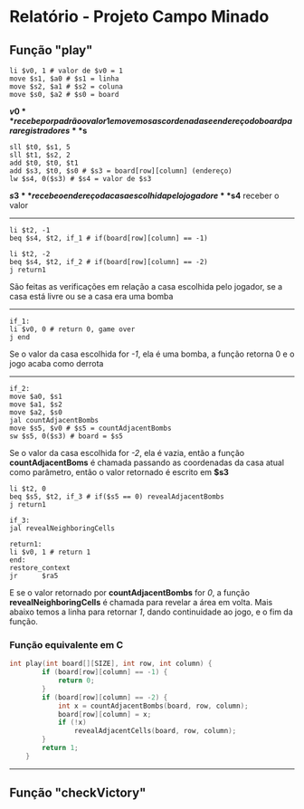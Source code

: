 # Relatório - Projeto Campo Minado
## **Função "play"**
```Assembly
li $v0, 1 # valor de $v0 = 1
move $s1, $a0 # $s1 = linha
move $s2, $a1 # $s2 = coluna
move $s0, $a2 # $s0 = board
```
**$v0** recebe por padrão o valor 1 e movemos as cordenadas e endereço do board para registradores **$s**

```Assembly
sll	$t0, $s1, 5
sll	$t1, $s2, 2
add	$t0, $t0, $t1
add	$s3, $t0, $s0 # $s3 = board[row][column] (endereço)
lw $s4, 0($s3) # $s4 = valor de $s3
```
**$s3** recebe o endereço da casa escolhida pelo jogador e **$s4** receber o valor
___
```Assembly
li $t2, -1
beq $s4, $t2, if_1 # if(board[row][column] == -1)

li $t2, -2
beq $s4, $t2, if_2 # if(board[row][column] == -2)
j return1
```
São feitas as verificações em relação a casa escolhida pelo jogador, se a casa está livre ou se a casa era uma bomba
___
```Assembly
if_1:
li $v0, 0 # return 0, game over
j end
```
Se o valor da casa escolhida for *-1*, ela é uma bomba, a função retorna 0 e o jogo acaba como derrota
___
```Assembly
if_2:
move $a0, $s1
move $a1, $s2
move $a2, $s0
jal countAdjacentBombs
move $s5, $v0 # $s5 = countAdjacentBombs
sw $s5, 0($s3) # board = $s5
```
Se o valor da casa escolhida for *-2*, ela é vazia, então a função **countAdjacentBoms** é chamada passando as coordenadas da casa atual como parâmetro, então o valor retornado é escrito em **$s3**
```Assembly
li $t2, 0
beq $s5, $t2, if_3 # if($s5 == 0) revealAdjacentBombs
j return1
    
if_3:
jal revealNeighboringCells

return1:
li $v0, 1 # return 1
end:
restore_context
jr      $ra5
```
E se o valor retornado por **countAdjacentBombs** for *0*, a função **revealNeighboringCells** é chamada para revelar a área em volta. Mais abaixo temos a linha para retornar *1*, dando continuidade ao jogo, e o fim da função.
### **Função equivalente em C**
```C
int play(int board[][SIZE], int row, int column) {
        if (board[row][column] == -1) {
            return 0;
        }
        if (board[row][column] == -2) {
            int x = countAdjacentBombs(board, row, column);
            board[row][column] = x;
            if (!x)
                revealAdjacentCells(board, row, column);
        }
        return 1;
    }
```
___
## **Função "checkVictory"**